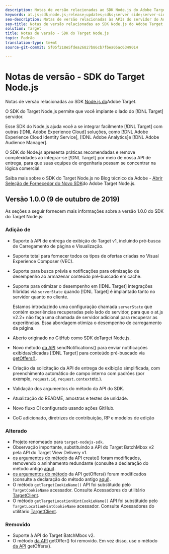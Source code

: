 ```yaml
---
description: Notas de versão relacionadas ao SDK Node.js do Adobe Target
keywords: at.js;sdk;node.js;release;updates;sdks;server side;server-side;server-side;nodejs;at.js;sdk;node.js;release;updates;sdks;server side;server-side;server-side;server-side;nodejs
seo-description: Notas de versão relacionadas às APIs do servidor do Adobe Target.
seo-title: Notas de versão relacionadas ao SDK Node.js do Adobe Target.
solution: Target
title: Notas de versão - SDK do Target Node.js
topic: Padrão
translation-type: tm+mt
source-git-commit: 5f05f218e5fdea26827b86cb7fbea05ac6349014

---
```



# Notas de versão - SDK do Target Node.js

Notas de versão relacionadas ao SDK [Node.js do](https://github.com/adobe/target-nodejs-sdk)Adobe Target.

O SDK do Target Node.js permite que você implante o lado do [!DNL Target] servidor.

Esse SDK do Node.js ajuda você a se integrar facilmente [!DNL Target] com outras [!DNL Adobe Experience Cloud] soluções, como [!DNL Adobe Experience Cloud Identity Service], [!DNL Adobe Analytics]e [!DNL Adobe Audience Manager].

O SDK do Node.js apresenta práticas recomendadas e remove complexidades ao integrar-se [!DNL Target] por meio de nossa API de entrega, para que suas equipes de engenharia possam se concentrar na lógica comercial.

Saiba mais sobre o SDK do Target Node.js no Blog técnico da Adobe - [Abrir Seleção de Fornecedor do Novo SDK](https://medium.com/adobetech/open-sourcing-the-new-adobe-target-node-js-sdk-b6feafd828bc)do Adobe Target Node.js.

## Versão 1.0.0 (9 de outubro de 2019)

As seções a seguir fornecem mais informações sobre a versão 1.0.0 do SDK do Target Node.js:

### Adição de

* Suporte à API de entrega de exibição do Target v1, incluindo pré-busca de Carregamento de página e Visualização.
* Suporte total para fornecer todos os tipos de ofertas criadas no Visual Experience Composer (VEC).
* Suporte para busca prévia e notificações para otimização de desempenho ao armazenar conteúdo pré-buscado em cache.
* Suporte para otimizar o desempenho em [!DNL Target] integrações híbridas via `serverState` quando [!DNL Target] é implantado tanto no servidor quanto no cliente.

   Estamos introduzindo uma configuração chamada `serverState` que contém experiências recuperadas pelo lado do servidor, para que o at.js v2.2+ não faça uma chamada de servidor adicional para recuperar as experiências. Essa abordagem otimiza o desempenho de carregamento da página.

* Aberto originado no GitHub como SDK [do](https://github.com/adobe/target-nodejs-sdk)Target Node.js.
* Novo método [da API](https://git.corp.adobe.com/anischev/target-nodejs-sdk/blob/TNT-33695/README.md#targetclientsendnotifications) sendNotifications() para enviar notificações exibidas/clicadas [!DNL Target] para conteúdo pré-buscado via [getOffers()](https://git.corp.adobe.com/anischev/target-nodejs-sdk/blob/TNT-33695/README.md#targetclientgetoffers).
* Criação da solicitação da API de entrega de exibição simplificada, com preenchimento automático de campo interno com padrões (por exemplo, `request.id`, `request.context`etc.).
* Validação dos argumentos do método da API do SDK.
* Atualização do README, amostras e testes de unidade.
* Novo fluxo CI configurado usando ações GitHub.
* CoC adicionado, diretrizes de contribuição, RP e modelos de edição

### Alterado 

* Projeto renomeado para `target-nodejs-sdk`.
* Observação importante, substituindo a API do Target BatchMbox v2 pela API do Target View Delivery v1.
* [os argumentos do método](https://git.corp.adobe.com/anischev/target-nodejs-sdk/blob/TNT-33695/README.md#targetclientcreate) da API create() foram modificados, removendo o aninhamento redundante (consulte a declaração do método antigo [aqui](https://www.npmjs.com/package/@adobe/target-node-client#targetnodeclientcreate)).
* [os argumentos do método](https://git.corp.adobe.com/anischev/target-nodejs-sdk/blob/TNT-33695/README.md#targetclientgetoffers) da API getOffers() foram modificados (consulte a declaração do método antigo [aqui](https://www.npmjs.com/package/@adobe/target-node-client#targetnodeclientgetoffers)).
* O método `getTargetCookieName()` API foi substituído pelo `TargetCookieName` acessador. Consulte Acessadores do utilitário [TargetClient](https://git.corp.adobe.com/anischev/target-nodejs-sdk/blob/TNT-33695/README.md#targetclient-utility-accessors).
* O método `getTargetLocationHintCookieName()` API foi substituído pelo `TargetLocationHintCookieName` acessador.  Consulte Acessadores do utilitário [TargetClient](https://git.corp.adobe.com/anischev/target-nodejs-sdk/blob/TNT-33695/README.md#targetclient-utility-accessors).

### Removido

* Suporte à API do Target BatchMbox v2.
* O método [da API](https://www.npmjs.com/package/@adobe/target-node-client#targetnodeclientgetoffer) getOffer() foi removido. Em vez disso, use o método [da API](https://git.corp.adobe.com/anischev/target-nodejs-sdk/blob/TNT-33695/README.md#targetclientgetoffers) getOffers().

